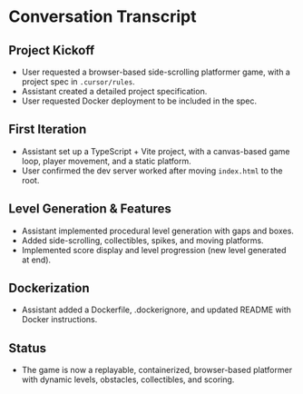 # Conversation Transcript

## Project Kickoff
- User requested a browser-based side-scrolling platformer game, with a project spec in `.cursor/rules`.
- Assistant created a detailed project specification.
- User requested Docker deployment to be included in the spec.

## First Iteration
- Assistant set up a TypeScript + Vite project, with a canvas-based game loop, player movement, and a static platform.
- User confirmed the dev server worked after moving `index.html` to the root.

## Level Generation & Features
- Assistant implemented procedural level generation with gaps and boxes.
- Added side-scrolling, collectibles, spikes, and moving platforms.
- Implemented score display and level progression (new level generated at end).

## Dockerization
- Assistant added a Dockerfile, .dockerignore, and updated README with Docker instructions.

## Status
- The game is now a replayable, containerized, browser-based platformer with dynamic levels, obstacles, collectibles, and scoring. 